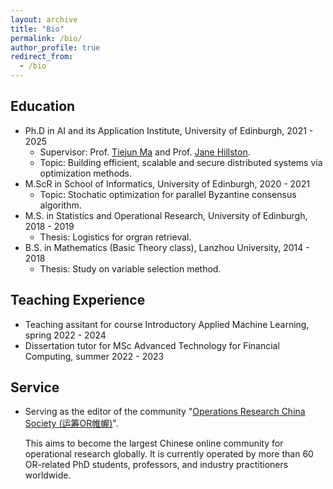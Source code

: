 ```yaml
---
layout: archive
title: "Bio"
permalink: /bio/
author_profile: true
redirect_from:
  - /bio
---
```


Education
-----
* Ph.D in AI and its Application Institute, University of Edinburgh, 2021 - 2025
  * Supervisor: Prof. [Tiejun Ma](https://www.research.ed.ac.uk/en/persons/tiejun-ma) and Prof. [Jane Hillston](https://homepages.inf.ed.ac.uk/jeh/).
  * Topic: Building efficient, scalable and secure distributed systems via optimization methods.
* M.ScR in School of Informatics, University of Edinburgh, 2020 - 2021
  * Topic: Stochatic optimization for parallel Byzantine consensus algorithm.
* M.S. in Statistics and Operational Research, University of Edinburgh, 2018 - 2019 
  * Thesis: Logistics for orgran retrieval.
* B.S. in Mathematics (Basic Theory class), Lanzhou University, 2014 - 2018
  * Thesis: Study on variable selection method.

Teaching Experience
-----
* Teaching assitant for course Introductory Applied Machine Learning, spring 2022 - 2024
* Dissertation tutor for MSc Advanced Technology for Financial Computing, summer 2022 - 2023

Service
-----
* Serving as the editor of the community "[Operations Research China Society (运筹OR帷幄)](https://www.youtube.com/channel/UCytqifJRR_OCOkpq-FYO3YA)". 

  This aims to become the largest Chinese online community for operational research globally. It is currently operated by more than 60 OR-related PhD students, professors, and industry practitioners worldwide. 